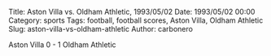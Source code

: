 Title: Aston Villa vs. Oldham Athletic, 1993/05/02
Date: 1993/05/02 00:00
Category: sports
Tags: football, football scores, Aston Villa, Oldham Athletic
Slug: aston-villa-vs-oldham-athletic
Author: carbonero


Aston Villa 0 - 1 Oldham Athletic
